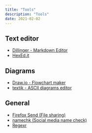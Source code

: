 ```yaml
---
title: "Tools"
description: "Tools"
date: 2021-02-02
---
```


<cc>

<div>

## Text editor

- [Dillinger - Markdown Editor](https://dillinger.io/)
- [HexEd.it](https://hexed.it/)

</div>

<div>

## Diagrams

- [Draw.io - Flowchart maker](https://www.draw.io/)
- [textik - ASCII diagrams editor](https://textik.com/)

</div>

<div>

## General

- [Firefox Send (File sharing)](https://send.firefox.com/)
- [namechk (Social media name check)](https://namechk.com/)
- [Regexr](https://regexr.com/)

</div>

</cc>